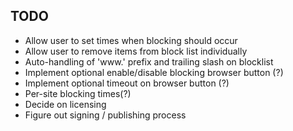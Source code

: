 ## TODO

* Allow user to set times when blocking should occur
* Allow user to remove items from block list individually
* Auto-handling of 'www.' prefix and trailing slash on blocklist
* Implement optional enable/disable blocking browser button (?)
* Implement optional timeout on browser button (?)
* Per-site blocking times(?)
* Decide on licensing
* Figure out signing / publishing process
